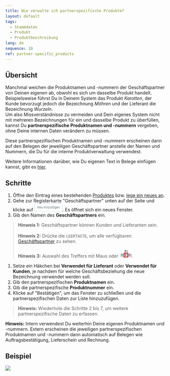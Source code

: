 ```yaml
---
title: Wie verwalte ich partnerspezifische Produkte?
layout: default
tags:
  - Stammdaten
  - Produkt
  - Produktbeschreibung
lang: de
sequence: 10
ref: partner-specific_products
---
```


## Übersicht
Manchmal weichen die Produktnamen und -nummern der Geschäftspartner von Deinen eigenen ab, obwohl es sich um dasselbe Produkt handelt. Beispielsweise führst Du in Deinem System das Produkt *Karotten*, der Kunde bevorzugt jedoch die Bezeichnung *Möhren* und der Lieferant die Bezeichnung *Wurzeln*.<br>
Um also Missverständnisse zu vermeiden und Dein eigenes System nicht mit mehreren Bezeichnungen für ein und dasselbe Produkt zu überfüllen, kannst Du **partnerspezifische Produktnamen und -nummern** vergeben, ohne Deine internen Daten verändern zu müssen.

Diese partnerspezifischen Produktnamen und -nummern erscheinen dann auf den Belegen der jeweiligen Geschäftspartner anstelle der Namen und Nummern, die Du für die interne Produktverwaltung verwendest.

Weitere Informationen darüber, wie Du eigenen Text in Belege einfügen kannst, gibt es [hier](Text_auf_Belege_drucken-allgemein).

## Schritte
1. Öffne den Eintrag eines bestehenden [Produktes](Menu) bzw. [lege ein neues an](NeuesProdukt).
1. Gehe zur Registerkarte "Geschäftspartner" unten auf der Seite und klicke auf ![](assets/Neu_hinzufuegen_Button.png). Es öffnet sich ein neues Fenster.
1. Gib den Namen des **Geschäftspartners** ein.
 >**Hinweis 1:** Geschäftspartner können Kunden und Lieferanten sein.<br><br>
 >**Hinweis 2:** Drücke die `LEERTASTE`, um alle verfügbaren [Geschäftspartner](Neuer_Geschaeftspartner) zu sehen.<br><br>
 >**Hinweis 3:** Auswahl des Treffers mit Maus oder ![](assets/Workflow_Auftrag_Bis_Rechnung_WebUI-73797.png).

1. Setze ein Häkchen bei **Verwendet für Lieferant** oder **Verwendet für Kunden**, je nachdem für welche Geschäftsbeziehung die neue Bezeichnung verwendet werden soll.
1. Gib den partnerspezifischen **Produktnamen** ein.
1. Gib die partnerspezifische **Produktnummer** ein.
1. Klicke auf "Bestätigen", um das Fenster zu schließen und die partnerspezifischen Daten zur Liste hinzuzufügen.
 >**Hinweis:** Wiederhole die Schritte 2 bis 7, um weitere partnerspezifische Daten zu erfassen.

**Hinweis:** Intern verwendest Du weiterhin Deine eigenen Produktnamen und -nummern. Extern erscheinen die jeweiligen partnerspezifischen Produktnamen und -nummern dann automatisch auf Belegen wie Auftragsbestätigung, Lieferschein und Rechnung.

## Beispiel
![](assets/Partnerspezifische_Produkte.gif)
